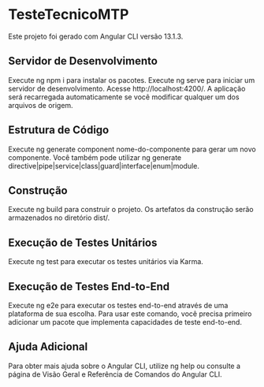 # TesteTecnicoMTP

Este projeto foi gerado com Angular CLI versão 13.1.3.

## Servidor de Desenvolvimento
Execute ng npm i para instalar os pacotes. Execute ng serve para iniciar um servidor de desenvolvimento. Acesse http://localhost:4200/. A aplicação será recarregada automaticamente se você modificar qualquer um dos arquivos de origem.

## Estrutura de Código
Execute ng generate component nome-do-componente para gerar um novo componente. Você também pode utilizar ng generate directive|pipe|service|class|guard|interface|enum|module.

## Construção
Execute ng build para construir o projeto. Os artefatos da construção serão armazenados no diretório dist/.

## Execução de Testes Unitários
Execute ng test para executar os testes unitários via Karma.

## Execução de Testes End-to-End
Execute ng e2e para executar os testes end-to-end através de uma plataforma de sua escolha. Para usar este comando, você precisa primeiro adicionar um pacote que implementa capacidades de teste end-to-end.

## Ajuda Adicional
Para obter mais ajuda sobre o Angular CLI, utilize ng help ou consulte a página de Visão Geral e Referência de Comandos do Angular CLI.
